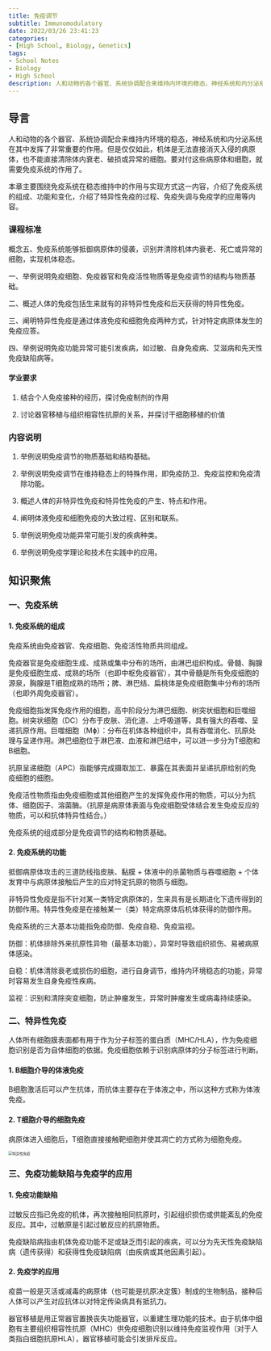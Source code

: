 ```yaml
---
title: 免疫调节
subtitle: Immunomodulatory
date: 2022/03/26 23:41:23
categories:
- [High School, Biology, Genetics]
tags:
- School Notes
- Biology
- High School
description: 人和动物的各个器官、系统协调配合来维持内环境的稳态，神经系统和内分泌系统在其中发挥了非常重要的作用。但是仅仅如此，机体是无法直接消灭入侵的病原体，也不能直接清除体内衰老、破损或异常的细胞。要对付这些病原体和细胞，就需要免疫系统的作用了。
---
```


## 导言

人和动物的各个器官、系统协调配合来维持内环境的稳态，神经系统和内分泌系统在其中发挥了非常重要的作用。但是仅仅如此，机体是无法直接消灭入侵的病原体，也不能直接清除体内衰老、破损或异常的细胞。要对付这些病原体和细胞，就需要免疫系统的作用了。

本章主要围绕免疫系统在稳态维持中的作用与实现方式这一内容，介绍了免疫系统的组成、功能和变化，介绍了特异性免疫的过程、免疫失调与免疫学的应用等内容。

### 课程标准

概念五、免疫系统能够抵御病原体的侵袭，识别并清除机体内衰老、死亡或异常的细胞，实现机体稳态。

一、举例说明免疫细胞、免疫器官和免疫活性物质等是免疫调节的结构与物质基础。

二、概述人体的免疫包括生来就有的非特异性免疫和后天获得的特异性免疫。

三、阐明特异性免疫是通过体液免疫和细胞免疫两种方式，针对特定病原体发生的免疫应答。

四、举例说明免疫功能异常可能引发疾病，如过敏、自身免疫病、艾滋病和先天性免疫缺陷病等。

#### 学业要求

1. 结合个人免疫接种的经历，探讨免疫制剂的作用

2. 讨论器官移植与组织相容性抗原的关系，并探讨干细胞移植的价值

### 内容说明

1. 举例说明免疫调节的物质基础和结构基础。

2. 举例说明免疫调节在维持稳态上的特殊作用，即免疫防卫、免疫监控和免疫清除功能。

3. 概述人体的非特异性免疫和特异性免疫的产生、特点和作用。

4. 阐明体液免疫和细胞免疫的大致过程、区别和联系。

5. 举例说明免疫功能异常可能引发的疾病种类。

6. 举例说明免疫学理论和技术在实践中的应用。

## 知识聚焦

### 一、免疫系统

#### 1. 免疫系统的组成

免疫系统由免疫器官、免疫细胞、免疫活性物质共同组成。

免疫器官是免疫细胞生成、成熟或集中分布的场所，由淋巴组织构成。骨髓、胸腺是免疫细胞生成、成熟的场所（也即中枢免疫器官），其中骨髓是所有免疫细胞的源泉，胸腺是T细胞成熟的场所；脾、淋巴结、扁桃体是免疫细胞集中分布的场所（也即外周免疫器官）。

免疫细胞指发挥免疫作用的细胞，高中阶段分为淋巴细胞、树突状细胞和巨噬细胞。树突状细胞（DC）分布于皮肤、消化道、上呼吸道等，具有强大的吞噬、呈递抗原作用。巨噬细胞（Mɸ）：分布在机体各种组织中，具有吞噬消化、抗原处理与呈递作用。淋巴细胞位于淋巴液、血液和淋巴结中，可以进一步分为T细胞和B细胞。

抗原呈递细胞（APC）指能够完成摄取加工、暴露在其表面并呈递抗原给别的免疫细胞的细胞。

免疫活性物质指由免疫细胞或其他细胞产生的发挥免疫作用的物质，可以分为抗体、细胞因子、溶菌酶。（抗原是病原体表面与免疫细胞受体结合发生免疫反应的物质，可以和抗体特异性结合。）

免疫系统的组成部分是免疫调节的结构和物质基础。

#### 2. 免疫系统的功能

抵御病原体攻击的三道防线指皮肤、黏膜 + 体液中的杀菌物质与吞噬细胞 + 个体发育中与病原体接触后产生的应对特定抗原的物质与细胞。

非特异性免疫是指不针对某一类特定病原体的，生来具有是长期进化下遗传得到的防御作用。特异性免疫是在接触某一（类）特定病原体后机体获得的防御作用。

免疫系统的三大基本功能指免疫防御、免疫自稳、免疫监视。

防御：机体排除外来抗原性异物（最基本功能），异常时导致组织损伤、易被病原体感染。

自稳：机体清除衰老或损伤的细胞，进行自身调节，维持内环境稳态的功能，异常时容易发生自身免疫性疾病。

监视：识别和清除突变细胞，防止肿瘤发生，异常时肿瘤发生或病毒持续感染。

### 二、特异性免疫

人体所有细胞膜表面都有用于作为分子标签的蛋白质（MHC/HLA），作为免疫细胞识别是否为自体细胞的依据。免疫细胞依赖于识别病原体的分子标签进行判断。

#### 1. B细胞介导的体液免疫

B细胞激活后可以产生抗体，而抗体主要存在于体液之中，所以这种方式称为体液免疫。

#### 2. T细胞介导的细胞免疫

病原体进入细胞后，T细胞直接接触靶细胞并使其凋亡的方式称为细胞免疫。

<img src="https://raw.githubusercontent.com/PassionPenguin/picgo-database/main/%E7%89%B9%E5%BC%82%E6%80%A7%E5%85%8D%E7%96%AB.png" alt="特异性免疫" style="zoom:50%;" />

### 三、免疫功能缺陷与免疫学的应用

#### 1. 免疫功能缺陷

过敏反应指已免疫的机体，再次接触相同抗原时，引起组织损伤或供能紊乱的免疫反应。其中，过敏原是引起过敏反应的抗原物质。

免疫缺陷病指由机体免疫功能不足或缺乏而引起的疾病，可以分为先天性免疫缺陷病（遗传获得）和获得性免疫缺陷病（由疾病或其他因素引起）。

#### 2. 免疫学的应用

疫苗一般是灭活或减毒的病原体（也可能是抗原决定簇）制成的生物制品，接种后人体可以产生对应抗体以对特定传染病具有抵抗力。

器官移植是用正常器官置换丧失功能器官，以重建生理功能的技术。由于机体中细胞有主要组织相容性抗原（MHC）供免疫细胞识别以维持免疫监视作用（对于人类指白细胞抗原HLA），器官移植可能会引发排斥反应。